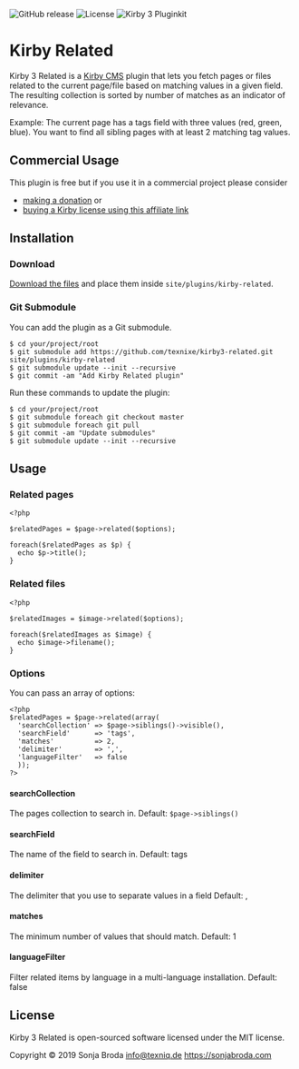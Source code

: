 ![GitHub release](https://img.shields.io/github/release/texnixe/kirby3-related.svg?maxAge=1800) ![License](https://img.shields.io/github/license/mashape/apistatus.svg) ![Kirby 3 Pluginkit](https://img.shields.io/badge/Pluginkit-YES-cca000.svg)

# Kirby Related

Kirby 3 Related is a [Kirby CMS](https://getkirby.com) plugin that lets you fetch pages or files related to the current page/file based on matching values in a given field. The resulting collection is sorted by number of matches as an indicator of relevance.

Example:
The current page has a tags field with three values (red, green, blue). You want to find all sibling pages with at least 2 matching tag values.

## Commercial Usage

This plugin is free but if you use it in a commercial project please consider

- [making a donation](https://www.paypal.me/texnixe/10) or
- [buying a Kirby license using this affiliate link](https://a.paddle.com/v2/click/1129/38380?link=1170)

## Installation

### Download

[Download the files](https://github.com/texnixe/kirby3-related/archive/master.zip) and place them inside `site/plugins/kirby-related`.

### Git Submodule
You can add the plugin as a Git submodule.

    $ cd your/project/root
    $ git submodule add https://github.com/texnixe/kirby3-related.git site/plugins/kirby-related
    $ git submodule update --init --recursive
    $ git commit -am "Add Kirby Related plugin"

Run these commands to update the plugin:

    $ cd your/project/root
    $ git submodule foreach git checkout master
    $ git submodule foreach git pull
    $ git commit -am "Update submodules"
    $ git submodule update --init --recursive


## Usage

### Related pages
```
<?php

$relatedPages = $page->related($options);

foreach($relatedPages as $p) {
  echo $p->title();
}

```

### Related files

```
<?php

$relatedImages = $image->related($options);

foreach($relatedImages as $image) {
  echo $image->filename();
}

```

### Options

You can pass an array of options:

```
<?php
$relatedPages = $page->related(array(
  'searchCollection' => $page->siblings()->visible(),
  'searchField'      => 'tags',
  'matches'          => 2,
  'delimiter'        => ',',
  'languageFilter'   => false
  ));
?>
```
#### searchCollection

The pages collection to search in.
Default: `$page->siblings()`

#### searchField

The name of the field to search in.
Default: tags

#### delimiter

The delimiter that you use to separate values in a field
Default: ,

#### matches

The minimum number of values that should match.
Default: 1

#### languageFilter

Filter related items by language in a multi-language installation.
Default: false


## License

Kirby 3 Related is open-sourced software licensed under the MIT license.

Copyright © 2019 Sonja Broda info@texniq.de https://sonjabroda.com
